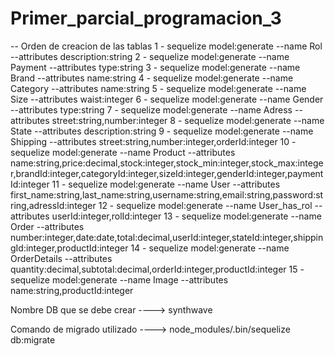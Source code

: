 # Primer_parcial_programacion_3

-- Orden de creacion de las tablas
1 - sequelize model:generate --name Rol --attributes description:string
2 - sequelize model:generate --name Payment --attributes type:string
3 - sequelize model:generate --name Brand --attributes name:string
4 - sequelize model:generate --name Category --attributes name:string
5 - sequelize model:generate --name Size --attributes waist:integer
6 - sequelize model:generate --name Gender --attributes type:string
7 - sequelize model:generate --name Adress --attributes street:string,number:integer
8 - sequelize model:generate --name State --attributes description:string
9 - sequelize model:generate --name Shipping --attributes street:string,number:integer,orderId:integer 
10 - sequelize model:generate --name Product --attributes name:string,price:decimal,stock:integer,stock_min:integer,stock_max:integer,brandId:integer,categoryId:integer,sizeId:integer,genderId:integer,paymentId:integer
11 - sequelize model:generate --name User --attributes first_name:string,last_name:string,username:string,email:string,password:string,adressId:integer
12 - sequelize model:generate --name User_has_rol --attributes userId:integer,rolId:integer
13 - sequelize model:generate --name Order --attributes number:integer,date:date,total:decimal,userId:integer,stateId:integer,shippingId:integer,productId:integer
14 - sequelize model:generate --name OrderDetails --attributes quantity:decimal,subtotal:decimal,orderId:integer,productId:integer
15 - sequelize model:generate --name Image --attributes name:string,productId:integer


Nombre DB que se debe crear ----> synthwave

Comando de migrado utilizado ----> node_modules/.bin/sequelize db:migrate
